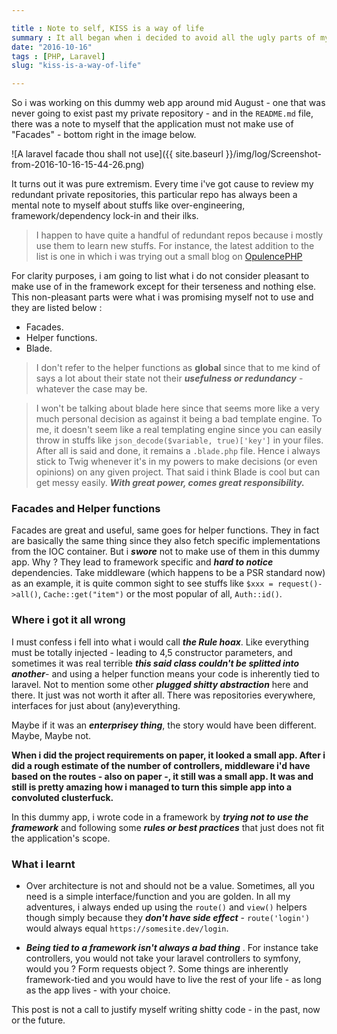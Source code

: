 ```yaml
---

title : Note to self, KISS is a way of life
summary : It all began when i decided to avoid all the ugly parts of my chosen framework, Laravel. Laravel "Facades", global helper functions et al. Little did i know it was more than what meets the eyes.
date: "2016-10-16"
tags : [PHP, Laravel]
slug: "kiss-is-a-way-of-life"

---
```



So i was working on this dummy web app around mid August - one that was never going to exist past my private repository - and in the `README.md` file, there was a note to myself that the application must not make use of "Facades" - bottom right in the image below.

![A laravel facade thou shall not use]({{ site.baseurl }}/img/log/Screenshot-from-2016-10-16-15-44-26.png)

It turns out it was pure extremism. Every time i've got cause to review my redundant private repositories, this particular repo has always been a mental note to myself about stuffs like over-engineering, framework/dependency lock-in and their ilks.

> I happen to have quite a handful of redundant repos because i mostly use them to learn new stuffs.
For instance, the latest addition to the list is one in which i was trying out a small blog on [OpulencePHP](https://opulencephp.com)

For clarity purposes, i am going to list what i do not consider pleasant to make use of in the framework except for their terseness and nothing else. This non-pleasant parts were what i was promising myself not to use and they are listed below :

- Facades.
- Helper functions.
- Blade.

> I don't refer to the helper functions as **global** since that to me kind of says a lot about their state not their ***usefulness or redundancy*** - whatever the case may be.

> I won't be talking about blade here since that seems more like a very much personal decision as against it being a bad template engine. To me, it doesn't seem like a real templating engine since you can easily throw in stuffs like `json_decode($variable, true)['key']` in your files. After all is said and done, it remains a `.blade.php` file. Hence i always stick to Twig whenever it's in my powers to make decisions (or even opinions) on any given project. That said i think Blade is cool but can get messy easily. ***With great power, comes great responsibility.***

### Facades and Helper functions

Facades are great and useful, same goes for helper functions. They in fact are basically the same thing since they also fetch specific implementations from the IOC container. But i ***swore*** not to make use of them in this dummy app. Why ? They lead to framework specific and ***hard to notice*** dependencies. Take middleware (which happens to be a PSR standard now) as an example, it is quite common sight to see stuffs like `$xxx = request()->all()`, `Cache::get("item")` or the most popular of all, `Auth::id()`.

### Where i got it all wrong

I must confess i fell into what i would call ***the Rule hoax***. Like everything must be totally injected - leading to 4,5 constructor parameters, and sometimes it was real terrible ***this said class couldn't be splitted into another***- and using a helper function means your code is inherently tied to laravel. Not to mention some other ***plugged shitty abstraction*** here and there. It just was not worth it after all. There was repositories everywhere, interfaces for just about (any)everything.

Maybe if it was an ***enterprisey thing***, the story would have been different. Maybe, Maybe not.

**When i did the project requirements on paper, it looked a small app. After i did a rough estimate of the number of controllers, middleware i'd have based on the routes - also on paper -, it still was a small app. It was and still is pretty amazing how i managed to turn this simple app into a convoluted clusterfuck.**

In this dummy app, i wrote code in a framework by ***trying not to use the framework*** and following some ***rules or best practices*** that just does not fit the application's scope.

### What i learnt

- Over architecture is not and should not be a value. Sometimes, all you need is a simple interface/function and you are golden. In all my adventures, i always ended up using the `route()` and `view()` helpers though simply because they ***don't have side effect*** - `route('login')` would always equal `https://somesite.dev/login`.

- ***Being tied to a framework isn't always a bad thing*** .  For instance take controllers, you would not take your laravel controllers to symfony, would you ? Form requests object ?. Some things are inherently framework-tied and you would have to live the rest of your life - as long as the app lives - with your choice.

This post is not a call to justify myself writing shitty code - in the past, now or the future.
